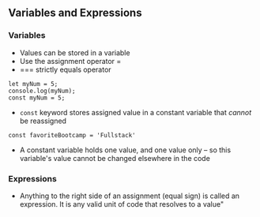 ## Variables and Expressions

### Variables
* Values can be stored in a variable
* Use the assignment operator =
* === strictly equals operator

```
let myNum = 5;
console.log(myNum);
const myNum = 5;
```
* `const` keyword stores assigned value in a constant variable that _cannot_ be reassigned
```
const favoriteBootcamp = 'Fullstack'
```
* A constant variable holds one value, and one value only – so this
variable's value cannot be changed elsewhere in the code

### Expressions
* Anything to the right side of an assignment (equal sign) is called
an expression. It is any valid unit of code that resolves to a value"